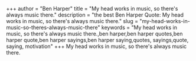 +++
author = "Ben Harper"
title = "My head works in music, so there's always music there."
description = "the best Ben Harper Quote: My head works in music, so there's always music there."
slug = "my-head-works-in-music-so-theres-always-music-there"
keywords = "My head works in music, so there's always music there.,ben harper,ben harper quotes,ben harper quote,ben harper sayings,ben harper saying,quotes, sayings,quote, saying, motivation"
+++
My head works in music, so there's always music there.
